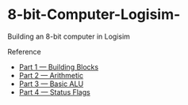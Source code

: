 # 8-bit-Computer-Logisim-
Building an 8-bit computer in Logisim

Reference
- [Part 1 — Building Blocks](https://medium.com/@karlrombauts/building-an-8-bit-computer-in-logisim-part-1-building-blocks-a4f1e5ea0d03)
- [Part 2 — Arithmetic](https://medium.com/@karlrombauts/building-an-8-bit-computer-in-logisim-part-2-arithmetic-ae7861c82e79)
- [Part 3 — Basic ALU](https://medium.com/@karlrombauts/building-an-8-bit-computer-in-logisim-part-3-basic-alu-29a7dd9d569)
- [Part 4 — Status Flags](https://medium.com/@karlrombauts/building-an-8-bit-computer-in-logisim-part-4-status-flags-c41d8ca44542)
